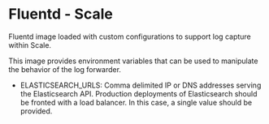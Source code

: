 # Fluentd - Scale
Fluentd image loaded with custom configurations to support log capture within Scale.

This image provides environment variables that can be used to manipulate the behavior of the log forwarder.

* ELASTICSEARCH_URLS: Comma delimited IP or DNS addresses serving the Elasticsearch API. Production deployments of Elasticsearch should be fronted with a load balancer. In this case, a single value should be provided.
